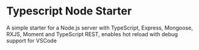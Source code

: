 # Typescript Node Starter
A simple starter for a Node.js server with TypeScript, Express, Mongoose, RXJS, Moment and TypeScript REST, enables hot reload with debug support for VSCode
